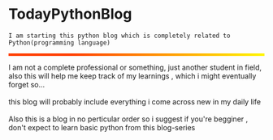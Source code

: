 # TodayPythonBlog
~~~
I am starting this python blog which is completely related to Python(programming language)
~~~
<hr style="height:5.5px ;background: linear-gradient(315deg, #fff700 0% ,#FF3F00 75%);"/>

I am not a complete professional or something, just another student in field, also this will help me keep track of my learnings , which i might eventually forget so...
<br>  <br>
this blog will probably include everything i come across new in my daily life
<br>  <br>
Also this is a blog in no perticular order so i suggest if you're begginer , don't expect to learn basic python from this blog-series

